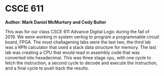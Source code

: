 # CSCE 611
**Author: Mark Daniel McMurtury and Cody Bulter**

This was for our class CSCE 611 Advance Digital Logic during the fall of 2019. We were working in system verilog to program a programmable circuit board, FPGA. The most challagening labs were the last two, the third lab was a RPN calculator that used a stack data structure for memory. The last lab was creating a CPU that would read in assembly code that was converted into hexadecimal. This was three stage cpu, with one cycle to fetch the instruction, a second cycle to decode and execute the instruction, and a final cycle to push back the results.
